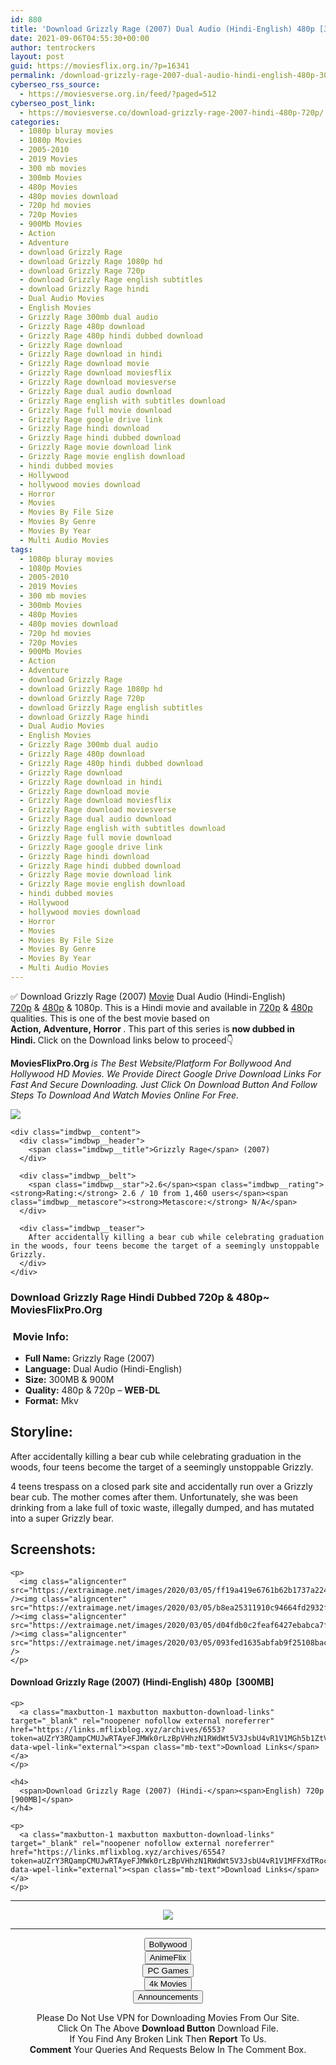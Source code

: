 ```yaml
---
id: 880
title: 'Download Grizzly Rage (2007) Dual Audio (Hindi-English) 480p [300MB] || 720p [900MB]'
date: 2021-09-06T04:55:30+00:00
author: tentrockers
layout: post
guid: https://moviesflix.org.in/?p=16341
permalink: /download-grizzly-rage-2007-dual-audio-hindi-english-480p-300mb-720p-900mb/
cyberseo_rss_source:
  - https://moviesverse.org.in/feed/?paged=512
cyberseo_post_link:
  - https://moviesverse.co/download-grizzly-rage-2007-hindi-480p-720p/
categories:
  - 1080p bluray movies
  - 1080p Movies
  - 2005-2010
  - 2019 Movies
  - 300 mb movies
  - 300mb Movies
  - 480p Movies
  - 480p movies download
  - 720p hd movies
  - 720p Movies
  - 900Mb Movies
  - Action
  - Adventure
  - download Grizzly Rage
  - download Grizzly Rage 1080p hd
  - download Grizzly Rage 720p
  - download Grizzly Rage english subtitles
  - download Grizzly Rage hindi
  - Dual Audio Movies
  - English Movies
  - Grizzly Rage 300mb dual audio
  - Grizzly Rage 480p download
  - Grizzly Rage 480p hindi dubbed download
  - Grizzly Rage download
  - Grizzly Rage download in hindi
  - Grizzly Rage download movie
  - Grizzly Rage download moviesflix
  - Grizzly Rage download moviesverse
  - Grizzly Rage dual audio download
  - Grizzly Rage english with subtitles download
  - Grizzly Rage full movie download
  - Grizzly Rage google drive link
  - Grizzly Rage hindi download
  - Grizzly Rage hindi dubbed download
  - Grizzly Rage movie download link
  - Grizzly Rage movie english download
  - hindi dubbed movies
  - Hollywood
  - hollywood movies download
  - Horror
  - Movies
  - Movies By File Size
  - Movies By Genre
  - Movies By Year
  - Multi Audio Movies
tags:
  - 1080p bluray movies
  - 1080p Movies
  - 2005-2010
  - 2019 Movies
  - 300 mb movies
  - 300mb Movies
  - 480p Movies
  - 480p movies download
  - 720p hd movies
  - 720p Movies
  - 900Mb Movies
  - Action
  - Adventure
  - download Grizzly Rage
  - download Grizzly Rage 1080p hd
  - download Grizzly Rage 720p
  - download Grizzly Rage english subtitles
  - download Grizzly Rage hindi
  - Dual Audio Movies
  - English Movies
  - Grizzly Rage 300mb dual audio
  - Grizzly Rage 480p download
  - Grizzly Rage 480p hindi dubbed download
  - Grizzly Rage download
  - Grizzly Rage download in hindi
  - Grizzly Rage download movie
  - Grizzly Rage download moviesflix
  - Grizzly Rage download moviesverse
  - Grizzly Rage dual audio download
  - Grizzly Rage english with subtitles download
  - Grizzly Rage full movie download
  - Grizzly Rage google drive link
  - Grizzly Rage hindi download
  - Grizzly Rage hindi dubbed download
  - Grizzly Rage movie download link
  - Grizzly Rage movie english download
  - hindi dubbed movies
  - Hollywood
  - hollywood movies download
  - Horror
  - Movies
  - Movies By File Size
  - Movies By Genre
  - Movies By Year
  - Multi Audio Movies
---
```

<div class="thecontent clearfix">
  <p>
    ✅ Download Grizzly Rage (2007) <a href="https://moviesverse.co/category/movies/" data-wpel-link="internal">Movie</a> Dual Audio (Hindi-English) <a href="https://moviesverse.co/720p-movies/" data-wpel-link="internal">720p</a>&nbsp;&&nbsp;<a href="https://moviesverse.co/480p-movies/" data-wpel-link="internal">480p</a> & 1080p. This is a Hindi movie and available in <a href="https://moviesverse.co/720p-movies/" data-wpel-link="internal">720p</a>&nbsp;&&nbsp;<a href="https://moviesverse.co/480p-movies/" data-wpel-link="internal">480p</a> qualities. This is one of the best movie based on <strong>Action,&nbsp;Adventure,&nbsp;Horror&nbsp;</strong>. This part of this series is <strong>now dubbed in <span>Hindi.&nbsp;</span></strong><span>Click on the Download links below to proceed👇</span>
  </p>
  
  <p>
    <strong><span>MoviesFlixPro.Org&nbsp;</span></strong><em>is The Best Website/Platform For Bollywood And Hollywood HD Movies. We Provide Direct Google Drive Download Links For Fast And Secure Downloading. Just Click On Download Button And Follow Steps To&nbsp;Download And Watch Movies Online For Free.</em>
  </p>
  
  <div class="imdbwp imdbwp--movie dark">
    <div class="imdbwp__thumb">
      <a class="imdbwp__link" target="_blank" title="Grizzly Rage" href="https://www.imdb.com/title/tt0896816/" rel="nofollow external noopener noreferrer" data-wpel-link="external"><img class="imdbwp__img" src="https://m.media-amazon.com/images/M/MV5BMTMyNDg5MDAzMV5BMl5BanBnXkFtZTcwODE2MTIzMg@@._V1_SX300.jpg" /></a>
    </div>
    
    <div class="imdbwp__content">
      <div class="imdbwp__header">
        <span class="imdbwp__title">Grizzly Rage</span> (2007)
      </div>
      
      <div class="imdbwp__belt">
        <span class="imdbwp__star">2.6</span><span class="imdbwp__rating"><strong>Rating:</strong> 2.6 / 10 from 1,460 users</span><span class="imdbwp__metascore"><strong>Metascore:</strong> N/A</span>
      </div>
      
      <div class="imdbwp__teaser">
        After accidentally killing a bear cub while celebrating graduation in the woods, four teens become the target of a seemingly unstoppable Grizzly.
      </div>
    </div>
  </div>
  
  <h3>
    <span>Download Grizzly Rage Hindi Dubbed 720p & 480p~ MoviesFlixPro.Org</span>
  </h3>
  
  <h3>
    <span>&nbsp;Movie Info:&nbsp;</span>
  </h3>
  
  <ul>
    <li>
      <strong>Full Name: </strong>Grizzly Rage (2007)
    </li>
    <li>
      <strong>Language:</strong> Dual Audio (Hindi-English)
    </li>
    <li>
      <strong>Size:</strong> 300MB & 900M
    </li>
    <li>
      <strong>Quality:</strong> 480p & 720p – <span><strong>WEB-DL</strong></span>
    </li>
    <li>
      <strong>Format:</strong>&nbsp;Mkv
    </li>
  </ul>
  
  <h2>
    <span>Storyline:</span>
  </h2>
  
  <p>
    After accidentally killing a bear cub while celebrating graduation in the woods, four teens become the target of a seemingly unstoppable Grizzly.
  </p>
  
  <div>
    4 teens trespass on a closed park site and accidentally run over a Grizzly bear cub. The mother comes after them. Unfortunately, she was been drinking from a lake full of toxic waste, illegally dumped, and has mutated into a super Grizzly bear.
  </div>
  
  <div class="summary_text">
    <h2>
      <span>Screenshots:</span>
    </h2>
    
    <p>
      <img class="aligncenter" src="https://extraimage.net/images/2020/03/05/ff19a419e6761b62b1737a224a3d64cf.jpg" /><img class="aligncenter" src="https://extraimage.net/images/2020/03/05/b8ea25311910c94664fd2932f1fde746.jpg" /><img class="aligncenter" src="https://extraimage.net/images/2020/03/05/d04fdb0c2feaf6427ebabca7f49906e7.jpg" /><img class="aligncenter" src="https://extraimage.net/images/2020/03/05/093fed1635abfab9f25108baceaa6b9f.jpg" />
    </p>
  </div>
  
  <div class="inline canwrap">
    <h4>
      <span>Download Grizzly Rage (2007) (Hindi-English) </span><span>480p&nbsp; [300MB]</span>
    </h4>
    
    <p>
      <a class="maxbutton-1 maxbutton maxbutton-download-links" target="_blank" rel="noopener nofollow external noreferrer" href="https://links.mflixblog.xyz/archives/6553?token=aUZrY3RQampCMUJwRTAyeFJMWk0rLzBpVHhzN1RWdWt5V3JsbU4vR1V1MGh5b1ZtVjAwQUY0MVJyQXdCem1Ybg" data-wpel-link="external"><span class="mb-text">Download Links</span></a>
    </p>
    
    <h4>
      <span>Download Grizzly Rage (2007) (Hindi-</span><span>English) 720p [900MB]</span>
    </h4>
    
    <p>
      <a class="maxbutton-1 maxbutton maxbutton-download-links" target="_blank" rel="noopener nofollow external noreferrer" href="https://links.mflixblog.xyz/archives/6554?token=aUZrY3RQampCMUJwRTAyeFJMWk0rLzBpVHhzN1RWdWt5V3JsbU4vR1V1MFFXdTRocENBUlkxUi84bHNDR25NWQ" data-wpel-link="external"><span class="mb-text">Download Links</span></a>
    </p>
  </div>
</div>

<center>
  </p> 
  
  <hr />
  
  <p>
    <a href="http://gdrivepro.xyz/join.php" data-wpel-link="external" target="_blank" rel="nofollow external noopener noreferrer"><img src="https://i.imgur.com/FhMdWdW.png" /></a>
  </p>
  
  <hr />
  
  <p>
    <a href="https://dogemovies.xyz" target="_blank" data-wpel-link="external" rel="nofollow external noopener noreferrer"><button class="button button5">Bollywood</button></a><br /> <a href="https://animeflix.in" target="_blank" data-wpel-link="external" rel="nofollow external noopener noreferrer"><button class="button button5">AnimeFlix</button></a><br /> <a href="https://gamesflix.net/" target="_blank" data-wpel-link="external" rel="nofollow external noopener noreferrer"><button class="button button5">PC Games</button></a><br /> <a href="https://uhdmovies.in" target="_blank" data-wpel-link="external" rel="nofollow external noopener noreferrer"><button class="button button5">4k Movies</button></a><br /> <a href="https://moviesverse.co/announcements/" target="_blank" data-wpel-link="internal" rel="noopener"><button class="button button5">Announcements</button></a>
  </p>
  
  <div class="alert alert-danger">
    Please Do Not Use VPN for Downloading Movies From Our Site.
  </div>
  
  <div class="alert alert-success">
    Click On The Above <strong>Download Button</strong> Download File.
  </div>
  
  <div class="alert alert-warning">
    If You Find Any Broken Link Then <strong>Report</strong> To Us.
  </div>
  
  <div class="alert alert-info">
    <strong>Comment</strong> Your Queries And Requests Below In The Comment Box.
  </div>
  
  <p>
    </center>
  </p>